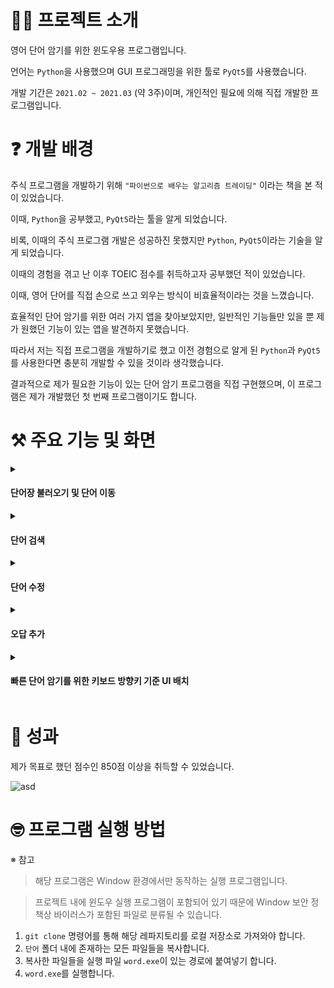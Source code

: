 <h1>💁‍♂️ 프로젝트 소개</h1>

영어 단어 암기를 위한 윈도우용 프로그램입니다.

언어는 `Python`을 사용했으며 GUI 프로그래밍을 위한 툴로 `PyQt5`를 사용했습니다.

개발 기간은 `2021.02 ~ 2021.03` (약 3주)이며, 개인적인 필요에 의해 직접 개발한 프로그램입니다.

# ❓ 개발 배경

주식 프로그램을 개발하기 위해 `"파이썬으로 배우는 알고리즘 트레이딩"` 이라는 책을 본 적이 있었습니다.

이때, `Python`을 공부했고, `PyQt5`라는 툴을 알게 되었습니다.

비록, 이때의 주식 프로그램 개발은 성공하진 못했지만 `Python`, `PyQt5`이라는 기술을 알게 되었습니다.

이때의 경험을 겪고 난 이후 TOEIC 점수를 취득하고자 공부했던 적이 있었습니다.

이때, 영어 단어를 직접 손으로 쓰고 외우는 방식이 비효율적이라는 것을 느꼈습니다.

효율적인 단어 암기를 위한 여러 가지 앱을 찾아보았지만, 일반적인 기능들만 있을 뿐 제가 원했던 기능이 있는 앱을 발견하지 못했습니다.

따라서 저는 직접 프로그램을 개발하기로 했고 이전 경험으로 알게 된 `Python`과 `PyQt5`를 사용한다면 충분히 개발할 수 있을 것이라 생각했습니다.

결과적으로 제가 필요한 기능이 있는 단어 암기 프로그램을 직접 구현했으며, 이 프로그램은 제가 개발했던 첫 번째 프로그램이기도 합니다.

# ⚒️ 주요 기능 및 화면
<details>
<summary><h4>단어장 불러오기 및 단어 이동</h4></summary>
<div markdown="1">

![ezgif com-video-to-gif](https://user-images.githubusercontent.com/43470398/223598420-3e12c8a8-88f2-42ac-980d-ba3de58479a9.gif)

</div>
</details>

<details>
<summary><h4>단어 검색</h4></summary>
<div markdown="1">

![ezgif com-video-to-gif (1)](https://user-images.githubusercontent.com/43470398/223599478-95fa39c4-296a-4f4a-9720-0ca4b17dd71f.gif)

</div>
</details>

<details>
<summary><h4>단어 수정</h4></summary>
<div markdown="1">

![ezgif com-video-to-gif (2)](https://user-images.githubusercontent.com/43470398/223600414-f4c90839-62cb-400c-b695-313ccd87a0e9.gif)

</div>
</details>

<details>
<summary><h4>오답 추가</h4></summary>
<div markdown="1">

![ezgif com-video-to-gif (5)](https://user-images.githubusercontent.com/43470398/223603043-d9495438-dca7-476b-8d2d-82c4090ccedc.gif)

</div>
</details>

<details>
<summary><h4>빠른 단어 암기를 위한 키보드 방향키 기준 UI 배치</h4></summary>
<div markdown="1">

![ezgif com-video-to-gif (6)](https://user-images.githubusercontent.com/43470398/223604470-034e63d7-caf9-4558-a753-fa33613a04ef.gif)

</div>
</details>

# 🏅 성과
제가 목표로 했던 점수인 850점 이상을 취득할 수 있었습니다.

![asd](https://user-images.githubusercontent.com/43470398/223521593-c6138c30-7681-4704-aa48-d867a483edc5.png)



# 🤓 프로그램 실행 방법


※ 참고

> 해당 프로그램은 Window 환경에서만 동작하는 실행 프로그램입니다.

> 프로젝트 내에 윈도우 실행 프로그램이 포함되어 있기 때문에 Window 보안 정책상 바이러스가 포함된 파일로 분류될 수 있습니다.



1. `git clone` 명령어를 통해 해당 레파지토리를 로컬 저장소로 가져와야 합니다.
2. `단어` 폴더 내에 존재하는 모든 파일들을 복사합니다.
3. 복사한 파일들을 실행 파일 `word.exe`이 있는 경로에 붙여넣기 합니다.
4. `word.exe`를 실행합니다.


